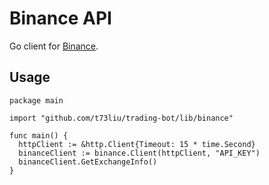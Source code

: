 # Binance API

Go client for [Binance](https://www.binance.com/en).

## Usage

```golang
package main

import "github.com/t73liu/trading-bot/lib/binance"

func main() {
  httpClient := &http.Client{Timeout: 15 * time.Second}
  binanceClient := binance.Client(httpClient, "API_KEY")
  binanceClient.GetExchangeInfo()
}
```
